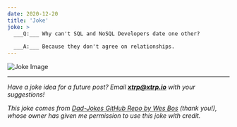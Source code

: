 ```yaml
---
date: 2020-12-20
title: 'Joke'
joke: >
  ___Q:___ Why can't SQL and NoSQL Developers date one other?
  
  ___A:___ Because they don't agree on relationships.
---
```


![Joke Image](https://private.xtrp.io/projects/DailyDeveloperJokes/public_image_server/images/5e12594d2dedc.png)

---
*Have a joke idea for a future post? Email **[xtrp@xtrp.io](mailto:xtrp@xtrp.io)** with your suggestions!*

*This joke comes from [Dad-Jokes GitHub Repo by Wes Bos](https://github.com/wesbos/dad-jokes) (thank you!), whose owner has given me permission to use this joke with credit.*

<!-- 
Joke text:
**Q:** Why can't SQL and NoSQL Developers date one other?

**A:** Because they don't agree on relationships.
 -->


